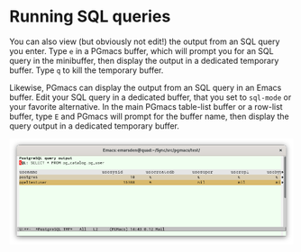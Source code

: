 # Running SQL queries

You can also view (but obviously not edit!) the output from an SQL query you enter. Type `e` in a
PGmacs buffer, which will prompt you for an SQL query in the minibuffer, then display the output in
a dedicated temporary buffer. Type `q` to kill the temporary buffer.

Likewise, PGmacs can display the output from an SQL query in an Emacs buffer. Edit your SQL query in
a dedicated buffer, that you set to `sql-mode` or your favorite alternative. In the main PGmacs
table-list buffer or a row-list buffer, type `E` and PGmacs will prompt for the buffer name, then
display the query output in a dedicated temporary buffer.

![Screenshot table](img/screenshot-sql-query.png)
